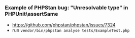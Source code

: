 ### Example of PHPStan bug: "Unresolvable type" in PHPUnit\assertSame

- https://github.com/phpstan/phpstan/issues/7324
- run `vendor/bin/phpstan analyse tests/ExampleTest.php`
